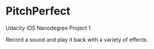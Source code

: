 # PitchPerfect

Udacity iOS Nanodegree Project 1

Record a sound and play it back with a variety of effects. 
